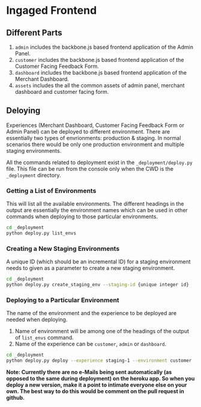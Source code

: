 Ingaged Frontend
================

## Different Parts

1. `admin` includes the backbone.js based frontend application of the Admin Panel.
2. `customer` includes the backbone.js based frontend application of the Customer Facing Feedback Form.
3. `dashboard` includes the backbone.js based frontend application of the Merchant Dashboard.
4. `assets` includes the all the common assets of admin panel, merchant dashboard and customer facing form.

## Deloying
Experiences (Merchant Dashboard, Customer Facing Feedback Form or Admin Panel) can be deployed to different environment. There
are essentially two types of envrionments: production & staging. In normal scenarios there would be only one production
environment and multiple staging environments.

All the commands related to deployment exist in the `_deployment/deploy.py` file. This file can be run from the console only
when the CWD is the `_deployment` directory.

### Getting a List of Environments
This will list all the available environments. The different headings in the output are essentially the environment names
which can be used in other commands when deploying to those particular environments.

```sh
cd _deployment
python deploy.py list_envs
```

### Creating a New Staging Environments
A unique ID (which should be an incremental ID) for a staging environment needs to given as a parameter to create a new
staging environment.

```sh
cd _deployment
python deploy.py create_staging_env --staging-id {unique integer id}
```

### Deploying to a Particular Environment
The name of the environment and the experience to be deployed are needed when deploying.

1. Name of environment will be among one of the headings of the output of `list_envs` command.
2. Name of the experience can be `customer`, `admin` or `dashboard`.

```sh
cd _deployment
python deploy.py deploy --experience staging-1 --environment customer
```

**Note: Currently there are no e-Mails being sent automatically (as opposed to the same during deployment) on the heroku app. So when you deploy a new version, make it a point to intimate everyone else on your own. The best way to do this would be comment on the pull request in github.**
